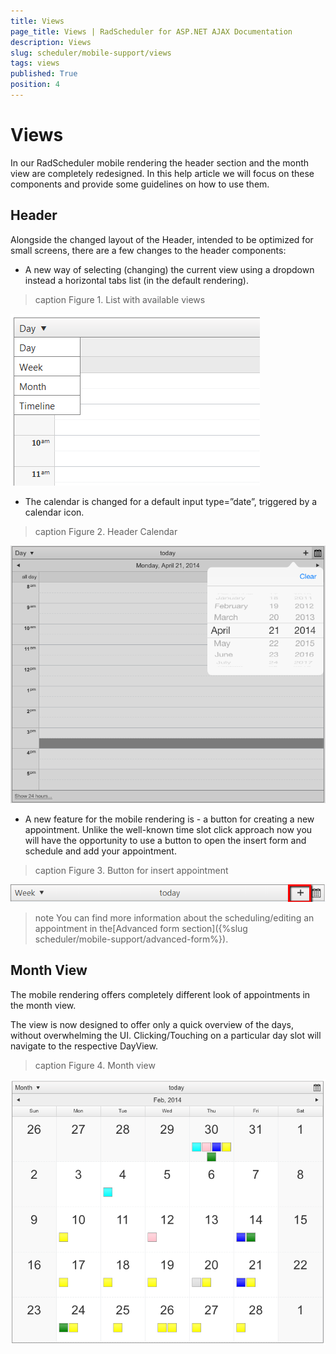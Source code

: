 ```yaml
---
title: Views
page_title: Views | RadScheduler for ASP.NET AJAX Documentation
description: Views
slug: scheduler/mobile-support/views
tags: views
published: True
position: 4
---
```


# Views



In our RadScheduler mobile rendering the header section and the month view are completely redesigned. In this help article we will focus on these components and provide some guidelines on how to use them.

## Header

Alongside the changed layout of the Header, intended to be optimized for small screens, there are a few changes to the header components:

* A new way of selecting (changing) the current view using a dropdown instead a horizontal tabs list (in the default rendering).
>caption Figure 1. List with available views

![scheduler-mobilerendering-viewtabs](images/scheduler-mobilerendering-viewtabs.png)

* The calendar is changed for a default input type=”date”, triggered by a calendar icon.
>caption Figure 2. Header Calendar

![scheduler-mobilerendering-calendar](images/scheduler-mobilerendering-calendar.png)

* A new feature for the mobile rendering is - a button for creating a new appointment. Unlike the well-known time slot click approach now you will have the opportunity to use a button to open the insert form and schedule and add your appointment.
>caption Figure 3. Button for insert appointment

![scheduler-mobilerendering-addappointmentbtn](images/scheduler-mobilerendering-addappointmentbtn.png)

>note You can find more information about the scheduling/editing an appointment in the[Advanced form section]({%slug scheduler/mobile-support/advanced-form%}).
>


## Month View

The mobile rendering offers completely different look of appointments in the month view.

The view is now designed to offer only a quick overview of the days, without overwhelming the UI. Clicking/Touching on a particular day slot will navigate to the respective DayView.
>caption Figure 4. Month view

![scheduler-mobilerendering-monthview](images/scheduler-mobilerendering-monthview.png)
